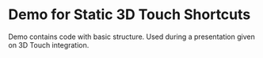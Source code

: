 # Demo for Static 3D Touch Shortcuts

Demo contains code with basic structure. Used during a presentation given on 3D Touch integration.